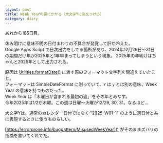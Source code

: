 ```yaml
---
layout: post
title: Week Yearの罠にかかる（大文字Yに気をつけろ） 
category: diary
---
```


あれから185日目。

休み明けに意味不明の日付まわりの不具合が発覚して肝が冷えた。  
Google Apps Script で日次出力をしてる箇所があり、2024年12月29日～31日の期間だけ年が2025年と1年早まってしまうという現象。
2025年の年明けはちゃんと2025年として出力される。

原因は [Utilities.formatDate()](https://developers.google.com/apps-script/reference/utilities/utilities#formatDate(Date,String,String)) に渡す際のフォーマット文字列を間違えていたこと。  
フォーマットは SimpleDateFormat に則っていて、`Y` は `y` とは別の意味、Week Year の意味を持つものだった。  
Week Year は「木曜日が含まれる最初の週」をその年とみなす。  
今年2025年は1/2が木曜。この週は日曜～火曜が12/29, 30, 31。なるほど…

大文字Yは、通常のカレンダー日付ではなく "2025-W01-1" のように週日付と共に表現するときに使うものらしい。

[https://errorprone.info/bugpattern/MisusedWeekYear]() がそのままズバリの指摘を書いてくれてた。
